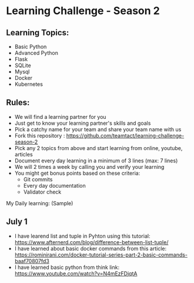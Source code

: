 # Learning Challenge - Season 2

## Learning Topics:
- Basic Python
- Advanced Python
- Flask 
- SQLite
- Mysql
- Docker
- Kubernetes

## Rules:
- We will find a learning partner for you
- Just get to know your learning partner's skills and goals
- Pick a catchy name for your team and share your team name with us
- Fork this repository : https://github.com/teamtact/learning-challenge-season-2
- Pick any 2 topics from above and start learning from online, youtube, articles
- Document every day learning in a minimum of 3 lines (max: 7 lines)
- We will 2 times a week by calling you and verify your learning
- You might get bonus points based on these criteria:
	- Git commits
	- Every day documentation
	- Validator check


My Daily learning: (Sample)

## July 1
- I have learend list and tuple in Pyhton using this tutorial: https://www.afternerd.com/blog/difference-between-list-tuple/
- I have learned about basic docker commands from this article: https://rominirani.com/docker-tutorial-series-part-2-basic-commands-baaf70807fd3
- I have learned basic python from think link: https://www.youtube.com/watch?v=N4mEzFDjqtA
